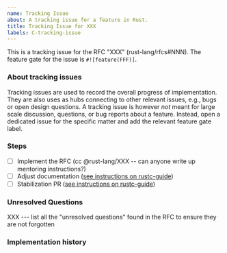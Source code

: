 ```yaml
---
name: Tracking Issue
about: A tracking issue for a feature in Rust.
title: Tracking Issue for XXX
labels: C-tracking-issue
---
```

<!--
Thank you for creating a tracking issue! 📜 Tracking issues are for tracking a
feature from implementation to stabilisation. Make sure to include the relevant
RFC for the feature if it has one. Otherwise provide a short summary of the
feature and link any relevant PRs or issues, and remove any sections that are
not relevant to the feature.
-->

This is a tracking issue for the RFC "XXX" (rust-lang/rfcs#NNN).
The feature gate for the issue is `#![feature(FFF)]`.

### About tracking issues

Tracking issues are used to record the overall progress of implementation.
They are also uses as hubs connecting to other relevant issues, e.g., bugs or open design questions.
A tracking issue is however *not* meant for large scale discussion, questions, or bug reports about a feature.
Instead, open a dedicated issue for the specific matter and add the relevant feature gate label.

### Steps
<!--
Include each step required to complete the feature. Typically this is a PR
implementing a feature, followed by a PR that stabilises the feature. However
for larger features an implementation could be broken up into multiple PRs.
-->

- [ ] Implement the RFC (cc @rust-lang/XXX -- can anyone write up mentoring
      instructions?)
- [ ] Adjust documentation ([see instructions on rustc-guide][doc-guide])
- [ ] Stabilization PR ([see instructions on rustc-guide][stabilization-guide])

[stabilization-guide]: https://rust-lang.github.io/rustc-guide/stabilization_guide.html#stabilization-pr
[doc-guide]: https://rust-lang.github.io/rustc-guide/stabilization_guide.html#documentation-prs

### Unresolved Questions
<!--
Include any open questions that need to be answered before the feature can be
stabilised.
-->

XXX --- list all the "unresolved questions" found in the RFC to ensure they are
not forgotten

### Implementation history

<!--
Include a list of all the PRs that were involved in implementing the feature.
-->
